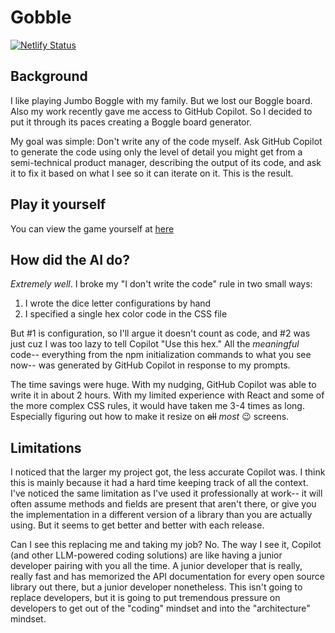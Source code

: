 # Gobble

[![Netlify Status](https://api.netlify.com/api/v1/badges/04e7125e-8d08-412e-9526-a0eb1acf0b48/deploy-status)](https://app.netlify.com/sites/gobble-game/deploys)

## Background

I like playing Jumbo Boggle with my family. But we lost our Boggle board. Also my work recently gave me access to GitHub Copilot. So I decided to put it through its paces creating a Boggle board generator.

My goal was simple: Don't write any of the code myself. Ask GitHub Copilot to generate the code using only the level of detail you might get from a semi-technical product manager, describing the output of its code, and ask it to fix it based on what I see so it can iterate on it. This is the result.

## Play it yourself

You can view the game yourself at [here](https://gobble-game.netlify.app/)

## How did the AI do?

_Extremely well_. I broke my "I don't write the code" rule in two small ways:

1. I wrote the dice letter configurations by hand
2. I specified a single hex color code in the CSS file

But #1 is configuration, so I'll argue it doesn't count as code, and #2 was just cuz I was too lazy to tell Copilot "Use this hex." All the _meaningful_ code-- everything from the npm initialization commands to what you see now-- was generated by GitHub Copilot in response to my prompts.

The time savings were huge. With my nudging, GitHub Copilot was able to write it in about 2 hours. With my limited experience with React and some of the more complex CSS rules, it would have taken me 3-4 times as long. Especially figuring out how to make it resize on ~~all~~ _most_ 😉 screens.

## Limitations

I noticed that the larger my project got, the less accurate Copilot was. I think this is mainly because it had a hard time keeping track of all the context. I've noticed the same limitation as I've used it professionally at work-- it will often assume methods and fields are present that aren't there, or give you the implementation in a different version of a library than you are actually using. But it seems to get better and better with each release.

Can I see this replacing me and taking my job? No. The way I see it, Copilot (and other LLM-powered coding solutions) are like having a junior developer pairing with you all the time. A junior developer that is really, really fast and has memorized the API documentation for every open source library out there, but a junior developer nonetheless. This isn't going to replace developers, but it is going to put tremendous pressure on developers to get out of the "coding" mindset and into the "architecture" mindset.
